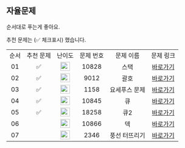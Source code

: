 ## 자율문제

순서대로 푸는게 좋아요.

추천 문제는 (✅ 체크표시) 했습니다.



<table>
  <tr>
    <td align="center">순서</td>
    <td align="center">추천 문제</td>
    <td align="center">난이도</td>
    <td align="center">문제 번호</td>
    <td align="center">문제 이름</td>
    <td align="center">문제 링크</td>
  </tr>
  <tr>
    <td align="center">01</td>
    <td align="center">✅</td>
    <td align="center"><img height="23px" width="25px" src="https://d2gd6pc034wcta.cloudfront.net/tier/7.svg"></td>
    <td align="center">10828</td>
    <td align="center">스택</td>
    <td align="center"><a href="https://www.acmicpc.net/problem/10828">바로가기</a></td>
  </tr>
  <tr>
    <td align="center">02</td>
    <td align="center">✅</td>
    <td align="center"><img height="23px" width="25px" src="https://d2gd6pc034wcta.cloudfront.net/tier/7.svg"></td>
    <td align="center">9012</td>
    <td align="center">괄호</td>
    <td align="center"><a href="https://www.acmicpc.net/problem/9012">바로가기</a></td>
  </tr>
  <tr>
    <td align="center">03</td>
    <td align="center">✅</td>
    <td align="center"><img height="23px" width="25px" src="https://d2gd6pc034wcta.cloudfront.net/tier/6.svg"></td>
    <td align="center">1158</td>
    <td align="center">요세푸스 문제</td>
    <td align="center"><a href="https://www.acmicpc.net/problem/1158">바로가기</a></td>
  </tr>
  <tr>
    <td align="center">04</td>
    <td align="center">✅</td>
    <td align="center"><img height="23px" width="25px" src="https://d2gd6pc034wcta.cloudfront.net/tier/7.svg"></td>
    <td align="center">10845</td>
    <td align="center">큐</td>
    <td align="center"><a href="https://www.acmicpc.net/problem/10845">바로가기</a></td>
  </tr>
  <tr>
    <td align="center">05</td>
    <td align="center">✅</td>
    <td align="center"><img height="23px" width="25px" src="https://d2gd6pc034wcta.cloudfront.net/tier/7.svg"></td>
    <td align="center">18258</td>
    <td align="center">큐2</td>
    <td align="center"><a href="https://www.acmicpc.net/problem/18258">바로가기</a></td>
  </tr>
  <tr>
    <td align="center">06</td>
    <td align="center"></td>
    <td align="center"><img height="23px" width="25px" src="https://d2gd6pc034wcta.cloudfront.net/tier/7.svg"></td>
    <td align="center">10866</td>
    <td align="center">덱</td>
    <td align="center"><a href="https://www.acmicpc.net/problem/10866">바로가기</a></td>
  </tr>
  <tr>
    <td align="center">07</td>
    <td align="center"></td>
    <td align="center"><img height="23px" width="25px" src="https://d2gd6pc034wcta.cloudfront.net/tier/8.svg"></td>
    <td align="center">2346</td>
    <td align="center">풍선 터뜨리기</td>
    <td align="center"><a href="https://www.acmicpc.net/problem/2346">바로가기</a></td>
  </tr>
</table>

<br/><br/>

